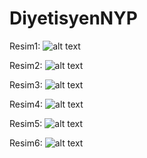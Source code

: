 # DiyetisyenNYP

Resim1: 
![alt text](https://raw.githubusercontent.com/yedehrab/Diyetisyen-NYP/master/pics/Screenshot_1.png "pic1")

Resim2: 
![alt text](https://raw.githubusercontent.com/yedehrab/Diyetisyen-NYP/master/pics/Screenshot_2.png "pic1")

Resim3: 
![alt text](https://raw.githubusercontent.com/yedehrab/Diyetisyen-NYP/master/pics/Screenshot_3.png "pic1")

Resim4: 
![alt text](https://raw.githubusercontent.com/yedehrab/Diyetisyen-NYP/master/pics/Screenshot_4.png "pic1")

Resim5: 
![alt text](https://raw.githubusercontent.com/yedehrab/Diyetisyen-NYP/master/pics/Screenshot_5.png "pic1")

Resim6: 
![alt text](https://raw.githubusercontent.com/yedehrab/Diyetisyen-NYP/master/pics/Screenshot_6.png "pic1")